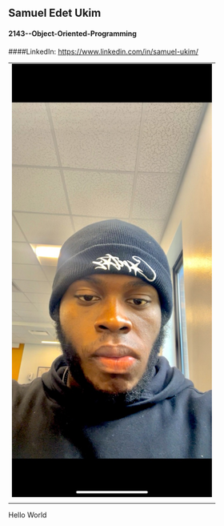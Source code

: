 ## Samuel Edet Ukim
#### 2143--Object-Oriented-Programming
####LinkedIn: https://www.linkedin.com/in/samuel-ukim/


|     |
| :---|
|  <img src="./Assignments/Pics/62AE378D-572F-4B18-8C58-24BC1F97FA9B_1_105_c.jpeg" width="400">   |
|     |

Hello World